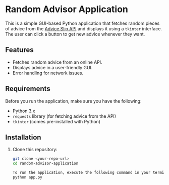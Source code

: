 # Random Advisor Application

This is a simple GUI-based Python application that fetches random pieces of advice from the [Advice Slip API](https://api.adviceslip.com/) and displays it using a `tkinter` interface. The user can click a button to get new advice whenever they want.

## Features

- Fetches random advice from an online API.
- Displays advice in a user-friendly GUI.
- Error handling for network issues.

## Requirements

Before you run the application, make sure you have the following:

- Python 3.x
- `requests` library (for fetching advice from the API)
- `tkinter` (comes pre-installed with Python)

## Installation

1. Clone this repository:

   ```bash
   git clone <your-repo-url>
   cd random-advisor-application

   To run the application, execute the following command in your terminal:
   python app.py

